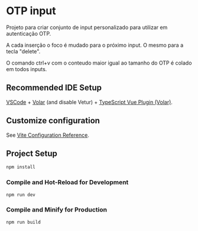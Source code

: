 # OTP input 

Projeto para criar conjunto de input personalizado para utilizar em autenticação OTP. 

A cada inserção o foco é mudado para o próximo input. O mesmo para a tecla "delete".

O comando ctrl+v com o conteudo maior igual ao tamanho do OTP é colado em todos inputs. 

## Recommended IDE Setup

[VSCode](https://code.visualstudio.com/) + [Volar](https://marketplace.visualstudio.com/items?itemName=Vue.volar) (and disable Vetur) + [TypeScript Vue Plugin (Volar)](https://marketplace.visualstudio.com/items?itemName=Vue.vscode-typescript-vue-plugin).

## Customize configuration

See [Vite Configuration Reference](https://vitejs.dev/config/).

## Project Setup

```sh
npm install
```

### Compile and Hot-Reload for Development

```sh
npm run dev
```

### Compile and Minify for Production

```sh
npm run build
```